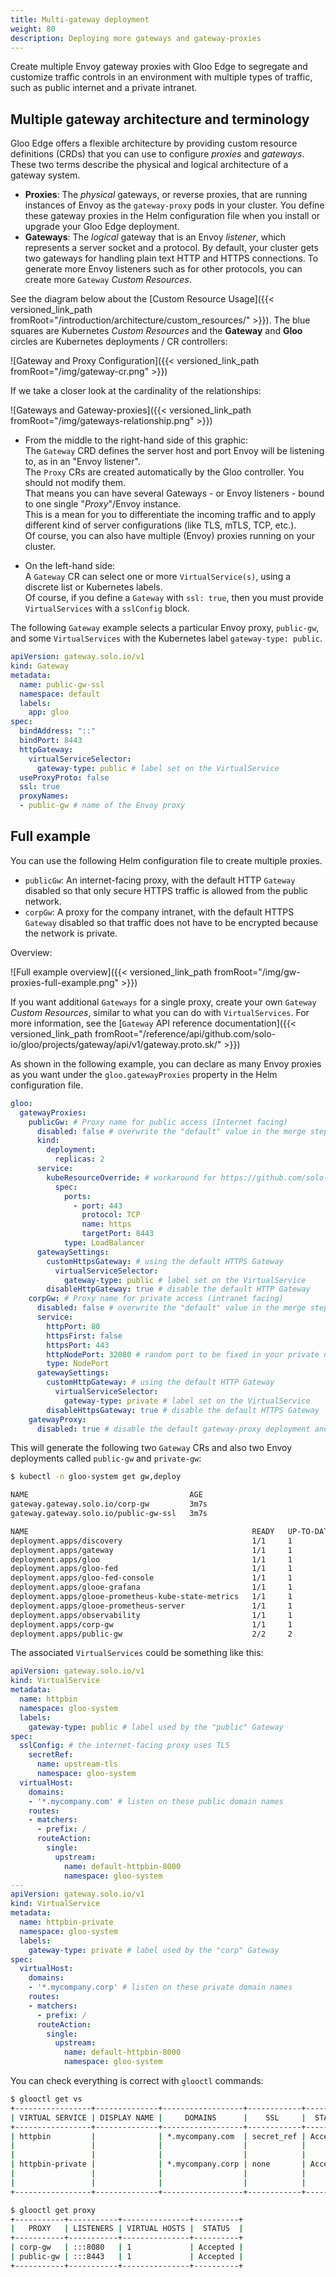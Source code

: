 ```yaml
---
title: Multi-gateway deployment
weight: 80
description: Deploying more gateways and gateway-proxies
---
```

Create multiple Envoy gateway proxies with Gloo Edge to segregate and customize traffic controls in an environment with multiple types of traffic, such as public internet and a private intranet.
## Multiple gateway architecture and terminology

Gloo Edge offers a flexible architecture by providing custom resource definitions (CRDs) that you can use to configure _proxies_ and _gateways_. These two terms describe the physical and logical architecture of a gateway system.
- **Proxies**: The _physical_ gateways, or reverse proxies, that are running instances of Envoy as the `gateway-proxy` pods in your cluster. You define these gateway proxies in the Helm configuration file when you install or upgrade your Gloo Edge deployment.
- **Gateways**: The _logical_ gateway that is an Envoy _listener_, which represents a server socket and a protocol. By default, your cluster gets two gateways for handling plain text HTTP and HTTPS connections. To generate more Envoy listeners such as for other protocols, you can create more `Gateway` _Custom Resources_.

See the diagram below about the [Custom Resource Usage]({{< versioned_link_path fromRoot="/introduction/architecture/custom_resources/" >}}). The blue squares are Kubernetes _Custom Resources_ and the **Gateway** and **Gloo** circles are Kubernetes deployments / CR controllers:

![Gateway and Proxy Configuration]({{< versioned_link_path fromRoot="/img/gateway-cr.png" >}})

If we take a closer look at the cardinality of the relationships:

![Gateways and Gateway-proxies]({{< versioned_link_path fromRoot="/img/gateways-relationship.png" >}})

* From the middle to the right-hand side of this graphic: \
 The `Gateway` CRD defines the server host and port Envoy will be listening to, as in an "Envoy listener". \
 The `Proxy` CRs are created automatically by the Gloo controller. You should not modify them. \
 That means you can have several Gateways - or Envoy listeners - bound to one single "_Proxy_"/Envoy instance. \
 This is a mean for you to differentiate the incoming traffic and to apply different kind of server configurations (like TLS, mTLS, TCP, etc.). \
 Of course, you can also have multiple (Envoy) proxies running on your cluster.

* On the left-hand side: \
 A `Gateway` CR can select one or more `VirtualService(s)`, using a discrete list or Kubernetes labels. \
 Of course, if you define a `Gateway` with `ssl: true`, then you must provide `VirtualServices` with a `sslConfig` block.


The following `Gateway` example selects a particular Envoy proxy, `public-gw`, and some `VirtualServices` with the Kubernetes label `gateway-type: public`.

```yaml
apiVersion: gateway.solo.io/v1
kind: Gateway
metadata:
  name: public-gw-ssl
  namespace: default
  labels:
    app: gloo
spec:
  bindAddress: "::"
  bindPort: 8443
  httpGateway:
    virtualServiceSelector:
      gateway-type: public # label set on the VirtualService
  useProxyProto: false
  ssl: true
  proxyNames:
  - public-gw # name of the Envoy proxy
```


## Full example

You can use the following Helm configuration file to create multiple proxies.
* `publicGw`: An internet-facing proxy, with the default HTTP `Gateway` disabled so that only secure HTTPS traffic is allowed from the public network.
* `corpGw`: A proxy for the company intranet, with the default HTTPS `Gateway` disabled so that traffic does not have to be encrypted because the network is private.

Overview:

![Full example overview]({{< versioned_link_path fromRoot="/img/gw-proxies-full-example.png" >}})

If you want additional `Gateways` for a single proxy, create your own `Gateway` _Custom Resources_, similar to what you can do with `VirtualServices`. For more information, see the [`Gateway` API reference documentation]({{< versioned_link_path fromRoot="/reference/api/github.com/solo-io/gloo/projects/gateway/api/v1/gateway.proto.sk/" >}})

As shown in the following example, you can declare as many Envoy proxies as you want under the `gloo.gatewayProxies` property in the Helm configuration file.

```yaml
gloo:
  gatewayProxies:
    publicGw: # Proxy name for public access (Internet facing)
      disabled: false # overwrite the "default" value in the merge step
      kind:
        deployment:
          replicas: 2
      service:
        kubeResourceOverride: # workaround for https://github.com/solo-io/gloo/issues/5297
          spec:
            ports:
              - port: 443
                protocol: TCP
                name: https
                targetPort: 8443
            type: LoadBalancer
      gatewaySettings:
        customHttpsGateway: # using the default HTTPS Gateway
          virtualServiceSelector:
            gateway-type: public # label set on the VirtualService
        disableHttpGateway: true # disable the default HTTP Gateway
    corpGw: # Proxy name for private access (intranet facing)
      disabled: false # overwrite the "default" value in the merge step
      service:
        httpPort: 80
        httpsFirst: false
        httpsPort: 443
        httpNodePort: 32080 # random port to be fixed in your private network
        type: NodePort
      gatewaySettings:
        customHttpGateway: # using the default HTTP Gateway
          virtualServiceSelector:
            gateway-type: private # label set on the VirtualService
        disableHttpsGateway: true # disable the default HTTPS Gateway
    gatewayProxy:
      disabled: true # disable the default gateway-proxy deployment and its 2 default Gateway CRs
```


This will generate the following two `Gateway` CRs and also two Envoy deployments called `public-gw` and `private-gw`:

```bash {hl_lines=["4-5","17-18"]}
$ kubectl -n gloo-system get gw,deploy

NAME                                    AGE
gateway.gateway.solo.io/corp-gw         3m7s
gateway.gateway.solo.io/public-gw-ssl   3m7s

NAME                                                  READY   UP-TO-DATE   AVAILABLE   AGE
deployment.apps/discovery                             1/1     1            1           3m8s
deployment.apps/gateway                               1/1     1            1           3m8s
deployment.apps/gloo                                  1/1     1            1           3m8s
deployment.apps/gloo-fed                              1/1     1            1           3m8s
deployment.apps/gloo-fed-console                      1/1     1            1           3m7s
deployment.apps/glooe-grafana                         1/1     1            1           3m7s
deployment.apps/glooe-prometheus-kube-state-metrics   1/1     1            1           3m8s
deployment.apps/glooe-prometheus-server               1/1     1            1           3m8s
deployment.apps/observability                         1/1     1            1           3m8s
deployment.apps/corp-gw                               1/1     1            1           3m8s
deployment.apps/public-gw                             2/2     2            2           3m8s
```


The associated `VirtualServices` could be something like this:

```yaml
apiVersion: gateway.solo.io/v1
kind: VirtualService
metadata:
  name: httpbin
  namespace: gloo-system
  labels:
    gateway-type: public # label used by the "public" Gateway
spec:
  sslConfig: # the internet-facing proxy uses TLS
    secretRef:
      name: upstream-tls
      namespace: gloo-system
  virtualHost:
    domains:
    - '*.mycompany.com' # listen on these public domain names
    routes:
    - matchers:
      - prefix: /
      routeAction:
        single:
          upstream:
            name: default-httpbin-8000
            namespace: gloo-system
---
apiVersion: gateway.solo.io/v1
kind: VirtualService
metadata:
  name: httpbin-private
  namespace: gloo-system
  labels:
    gateway-type: private # label used by the "corp" Gateway
spec:
  virtualHost:
    domains:
    - '*.mycompany.corp' # listen on these private domain names
    routes:
    - matchers:
      - prefix: /
      routeAction:
        single:
          upstream:
            name: default-httpbin-8000
            namespace: gloo-system
```

You can check everything is correct with `glooctl` commands:

```bash
$ glooctl get vs
+-----------------+--------------+------------------+------------+----------+-----------------+----------------------------------+
| VIRTUAL SERVICE | DISPLAY NAME |     DOMAINS      |    SSL     |  STATUS  | LISTENERPLUGINS |              ROUTES              |
+-----------------+--------------+------------------+------------+----------+-----------------+----------------------------------+
| httpbin         |              | *.mycompany.com  | secret_ref | Accepted |                 | / ->                             |
|                 |              |                  |            |          |                 | gloo-system.default-httpbin-8000 |
|                 |              |                  |            |          |                 | (upstream)                       |
| httpbin-private |              | *.mycompany.corp | none       | Accepted |                 | / ->                             |
|                 |              |                  |            |          |                 | gloo-system.default-httpbin-8000 |
|                 |              |                  |            |          |                 | (upstream)                       |
+-----------------+--------------+------------------+------------+----------+-----------------+----------------------------------+

$ glooctl get proxy
+-----------+-----------+---------------+----------+
|   PROXY   | LISTENERS | VIRTUAL HOSTS |  STATUS  |
+-----------+-----------+---------------+----------+
| corp-gw   | :::8080   | 1             | Accepted |
| public-gw | :::8443   | 1             | Accepted |
+-----------+-----------+---------------+----------+
```
